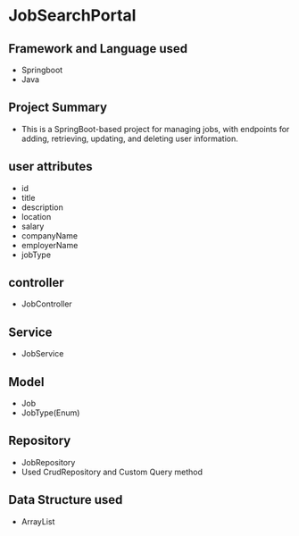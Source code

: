 # JobSearchPortal
## Framework and Language used
* Springboot
* Java

## Project Summary
* This is a SpringBoot-based project for managing jobs, with endpoints for adding, retrieving, updating, and deleting user information.

## user attributes
* id
* title
* description
* location
* salary
* companyName
* employerName
* jobType

## controller
* JobController

## Service
* JobService

## Model
* Job
* JobType(Enum)

## Repository
* JobRepository
* Used CrudRepository and Custom Query method

## Data Structure used
* ArrayList
